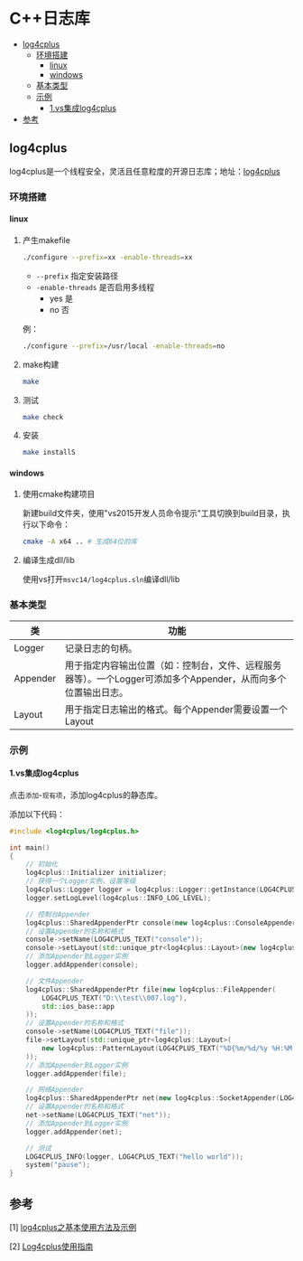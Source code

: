 # C++日志库


<!-- vim-markdown-toc GFM -->

* [log4cplus](#log4cplus)
    - [环境搭建](#环境搭建)
        + [linux](#linux)
        + [windows](#windows)
    - [基本类型](#基本类型)
    - [示例](#示例)
        + [1.vs集成log4cplus](#1vs集成log4cplus)
* [参考](#参考)

<!-- vim-markdown-toc -->



## log4cplus

log4cplus是一个线程安全，灵活且任意粒度的开源日志库；地址：[log4cplus](https://github.com/log4cplus/log4cplus)

### 环境搭建

#### linux

1. 产生makefile

   ```sh
   ./configure --prefix=xx -enable-threads=xx
   ```

   - `--prefix` 指定安装路径
   - `-enable-threads` 是否启用多线程
     - yes 是
     - no 否

   例：

   ```sh
   ./configure --prefix=/usr/local -enable-threads=no
   ```

2. make构建

   ```sh
   make
   ```

3. 测试

   ```sh
   make check
   ```

4. 安装

   ```sh
   make installS
   ```

#### windows

1. 使用cmake构建项目

   新建build文件夹，使用"vs2015开发人员命令提示"工具切换到build目录，执行以下命令：

   ```sh
   cmake -A x64 .. # 生成64位的库
   ```

2. 编译生成dll/lib

   使用vs打开`msvc14/log4cplus.sln`编译dll/lib

### 基本类型

| **类**   | **功能**                                                     |
| -------- | ------------------------------------------------------------ |
| Logger   | 记录日志的句柄。                                             |
| Appender | 用于指定内容输出位置（如：控制台，文件、远程服务器等）。一个Logger可添加多个Appender，从而向多个位置输出日志。 |
| Layout   | 用于指定日志输出的格式。每个Appender需要设置一个Layout       |

### 示例

#### 1.vs集成log4cplus

点击`添加`-`现有项`，添加log4cplus的静态库。

添加以下代码：

```c++
#include <log4cplus/log4cplus.h>

int main()
{
	// 初始化
	log4cplus::Initializer initializer;
	// 获得一个Logger实例，设置等级
	log4cplus::Logger logger = log4cplus::Logger::getInstance(LOG4CPLUS_TEXT("test"));
	logger.setLogLevel(log4cplus::INFO_LOG_LEVEL);

	// 控制台Appender
	log4cplus::SharedAppenderPtr console(new log4cplus::ConsoleAppender());
	// 设置Appender的名称和格式
	console->setName(LOG4CPLUS_TEXT("console"));
	console->setLayout(std::unique_ptr<log4cplus::Layout>(new log4cplus::SimpleLayout));
	// 添加Appender到Logger实例
	logger.addAppender(console);

	// 文件Appender
	log4cplus::SharedAppenderPtr file(new log4cplus::FileAppender(
		LOG4CPLUS_TEXT("D:\\test\\007.log"),
		std::ios_base::app
	));
	// 设置Appender的名称和格式
	console->setName(LOG4CPLUS_TEXT("file"));
	file->setLayout(std::unique_ptr<log4cplus::Layout>(
		new log4cplus::PatternLayout(LOG4CPLUS_TEXT("%D{%m/%d/%y %H:%M:%S,%Q} [%t] %-5p %c - %m [%l]%n"))
	));
	// 添加Appender到Logger实例
	logger.addAppender(file);

	// 网络Appender
	log4cplus::SharedAppenderPtr net(new log4cplus::SocketAppender(LOG4CPLUS_TEXT("localhost"), 10086, LOG4CPLUS_TEXT("name")));
	// 设置Appender的名称和格式
	net->setName(LOG4CPLUS_TEXT("net"));
	// 添加Appender到Logger实例
	logger.addAppender(net);

	// 测试
	LOG4CPLUS_INFO(logger, LOG4CPLUS_TEXT("hello world"));
	system("pause");
}
```



## 参考

[1] [log4cplus之基本使用方法及示例](https://blog.csdn.net/u014695839/article/details/84937769)

[2] [Log4cplus使用指南](https://www.cnblogs.com/keepsimple/archive/2013/05/10/3071309.html)
